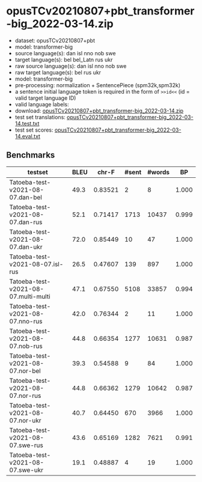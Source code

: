 # opusTCv20210807+pbt_transformer-big_2022-03-14.zip

* dataset: opusTCv20210807+pbt
* model: transformer-big
* source language(s): dan isl nno nob swe
* target language(s): bel bel_Latn rus ukr
* raw source language(s): dan isl nno nob swe
* raw target language(s): bel rus ukr
* model: transformer-big
* pre-processing: normalization + SentencePiece (spm32k,spm32k)
* a sentence initial language token is required in the form of `>>id<<` (id = valid target language ID)
* valid language labels: 
* download: [opusTCv20210807+pbt_transformer-big_2022-03-14.zip](https://object.pouta.csc.fi/Tatoeba-MT-models/gmq-zle/opusTCv20210807+pbt_transformer-big_2022-03-14.zip)
* test set translations: [opusTCv20210807+pbt_transformer-big_2022-03-14.test.txt](https://object.pouta.csc.fi/Tatoeba-MT-models/gmq-zle/opusTCv20210807+pbt_transformer-big_2022-03-14.test.txt)
* test set scores: [opusTCv20210807+pbt_transformer-big_2022-03-14.eval.txt](https://object.pouta.csc.fi/Tatoeba-MT-models/gmq-zle/opusTCv20210807+pbt_transformer-big_2022-03-14.eval.txt)

## Benchmarks

| testset | BLEU  | chr-F | #sent | #words | BP |
|---------|-------|-------|-------|--------|----|
| Tatoeba-test-v2021-08-07.dan-bel 	| 49.3 	| 0.83521 	| 2 	| 8 	| 1.000 |
| Tatoeba-test-v2021-08-07.dan-rus 	| 52.1 	| 0.71417 	| 1713 	| 10437 	| 0.999 |
| Tatoeba-test-v2021-08-07.dan-ukr 	| 72.0 	| 0.85449 	| 10 	| 47 	| 1.000 |
| Tatoeba-test-v2021-08-07.isl-rus 	| 26.5 	| 0.47607 	| 139 	| 897 	| 1.000 |
| Tatoeba-test-v2021-08-07.multi-multi 	| 47.1 	| 0.67550 	| 5108 	| 33857 	| 0.994 |
| Tatoeba-test-v2021-08-07.nno-rus 	| 42.0 	| 0.76344 	| 2 	| 11 	| 1.000 |
| Tatoeba-test-v2021-08-07.nob-rus 	| 44.8 	| 0.66354 	| 1277 	| 10631 	| 0.987 |
| Tatoeba-test-v2021-08-07.nor-bel 	| 39.3 	| 0.54588 	| 9 	| 84 	| 1.000 |
| Tatoeba-test-v2021-08-07.nor-rus 	| 44.8 	| 0.66362 	| 1279 	| 10642 	| 0.987 |
| Tatoeba-test-v2021-08-07.nor-ukr 	| 40.7 	| 0.64450 	| 670 	| 3966 	| 1.000 |
| Tatoeba-test-v2021-08-07.swe-rus 	| 43.6 	| 0.65169 	| 1282 	| 7621 	| 0.991 |
| Tatoeba-test-v2021-08-07.swe-ukr 	| 19.1 	| 0.48887 	| 4 	| 19 	| 1.000 |

